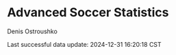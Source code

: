 # Advanced Soccer Statistics
Denis Ostroushko

<!-- gfm -->

Last successful data update: 2024-12-31 16:20:18 CST
